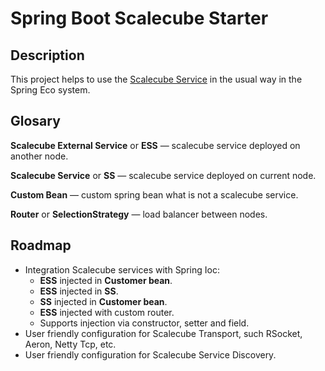 # Spring Boot Scalecube Starter

## Description

This project helps to use the [Scalecube Service](scalecube.io) in the usual way in the Spring Eco system.

## Glosary

**Scalecube External Service** or **ESS** — scalecube service deployed on another node.

**Scalecube Service** or **SS** — scalecube service deployed on current node.

**Custom Bean**  — сustom spring bean what is not a scalecube service.

**Router** or **SelectionStrategy** — load balancer between nodes.

## Roadmap 

* Integration Scalecube services with Spring Ioc:
  * **ESS** injected in **Customer bean**.
  * **ESS** injected in **SS**.
  * **SS** injected in **Customer bean**.
  * **ESS** injected with custom router.
  * Supports injection via constructor, setter and field.
* User friendly configuration for Scalecube Transport, such RSocket, Aeron, Netty Tcp, etc.
* User friendly configuration for Scalecube Service Discovery.
